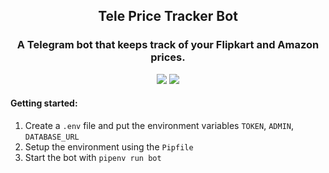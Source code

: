 <p align="center">
  <h2 align="center">Tele Price Tracker Bot</h2>
  <h3 align="center">A Telegram bot that keeps track of your Flipkart and Amazon prices.</h3>
</p>

<p align="center">
  <a href="https://t.me/telepricetrackerbot" alt="Version"><img src="https://img.shields.io/badge/Telegram-TelePriceTracker-blue.svg?style=flat&logo=telegram" /></a>  <a href="https://t.me/Koushikphy" alt="Version"><img src="https://img.shields.io/badge/Telegram-Koushik_Naskar-blue.svg?style=flat&logo=telegram" /></a> 
</p>


#### Getting started:
1. Create a `.env` file and put the environment variables `TOKEN`, `ADMIN`, `DATABASE_URL`
1. Setup the environment using the `Pipfile`
1. Start the bot with `pipenv run bot`